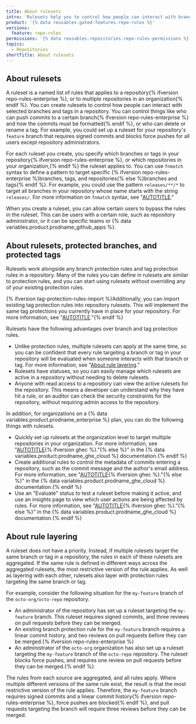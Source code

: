 ```yaml
---
title: About rulesets
intro: 'Rulesets help you to control how people can interact with branches and tags in a repository.'
product: '{% data reusables.gated-features.repo-rules %}'
versions:
  feature: repo-rules
permissions: '{% data reusables.repositories.repo-rules-permissions %}'
topics:
  - Repositories
shortTitle: About rulesets
---
```


## About rulesets

A ruleset is a named list of rules that applies to a repository{% ifversion repo-rules-enterprise %}, or to multiple repositories in an organization{% endif %}. You can create rulesets to control how people can interact with selected branches and tags in a repository. You can control things like who can push commits to a certain branch{% ifversion repo-rules-enterprise %} and how the commits must be formatted{% endif %}, or who can delete or rename a tag. For example, you could set up a ruleset for your repository's `feature` branch that requires signed commits and blocks force pushes for all users except repository administrators.

For each ruleset you create, you specify which branches or tags in your repository{% ifversion repo-rules-enterprise %}, or which repositories in your organization,{% endif %} the ruleset applies to. You can use `fnmatch` syntax to define a pattern to target specific {% ifversion repo-rules-enterprise %}branches, tags, and repositories{% else %}branches and tags{% endif %}. For example, you could use the pattern `releases/**/*` to target all branches in your repository whose name starts with the string `releases/`. For more information on `fnmatch` syntax, see "[AUTOTITLE](/repositories/configuring-branches-and-merges-in-your-repository/managing-rulesets/creating-rulesets-for-a-repository#using-fnmatch-syntax)."

When you create a ruleset, you can allow certain users to bypass the rules in the ruleset. This can be users with a certain role, such as repository administrator, or it can be specific teams or {% data variables.product.prodname_github_apps %}.

## About rulesets, protected branches, and protected tags

Rulesets work alongside any branch protection rules and tag protection rules in a repository. Many of the rules you can define in rulesets are similar to protection rules, and you can start using rulesets without overriding any of your existing protection rules.

{% ifversion tag-protection-rules-import %}Additionally, you can import existing tag protection rules into repository rulesets. This will implement the same tag protections you currently have in place for your repository. For more information, see "[AUTOTITLE](/repositories/managing-your-repositorys-settings-and-features/managing-repository-settings/configuring-tag-protection-rules#about-importing-tag-protection-rules-to-repository-rulesets)."{% endif %}

Rulesets have the following advantages over branch and tag protection rules.

- Unlike protection rules, multiple rulesets can apply at the same time, so you can be confident that every rule targeting a branch or tag in your repository will be evaluated when someone interacts with that branch or tag. For more information, see "[About rule layering](#about-rule-layering)."
- Rulesets have statuses, so you can easily manage which rulesets are active in a repository without needing to delete rulesets.
- Anyone with read access to a repository can view the active rulesets for the repository. This means a developer can understand why they have hit a rule, or an auditor can check the security constraints for the repository, without requiring admin access to the repository.

In addition, for organizations on a {% data variables.product.prodname_enterprise %} plan, you can do the following things with rulesets.

- Quickly set up rulesets at the organization level to target multiple repositories in your organization. For more information, see "[AUTOTITLE](/enterprise-cloud@latest/organizations/managing-organization-settings/managing-rulesets-for-repositories-in-your-organization){% ifversion ghec %}."{% else %}" in the {% data variables.product.prodname_ghe_cloud %} documentation.{% endif %}
- Create additional rules to control the metadata of commits entering a repository, such as the commit message and the author's email address. For more information, see "[AUTOTITLE](/enterprise-cloud@latest/repositories/configuring-branches-and-merges-in-your-repository/managing-rulesets/available-rules-for-rulesets#metadata-restrictions){% ifversion ghec %}."{% else %}" in the {% data variables.product.prodname_ghe_cloud %} documentation.{% endif %}
- Use an "Evaluate" status to test a ruleset before making it active, and use an insights page to view which user actions are being affected by rules. For more information, see "[AUTOTITLE](/enterprise-cloud@latest/repositories/configuring-branches-and-merges-in-your-repository/managing-rulesets/managing-rulesets-for-a-repository#viewing-insights-for-rulesets){% ifversion ghec %}."{% else %}" in the {% data variables.product.prodname_ghe_cloud %} documentation.{% endif %}

## About rule layering

A ruleset does not have a priority. Instead, if multiple rulesets target the same branch or tag in a repository, the rules in each of these rulesets are aggregated. If the same rule is defined in different ways across the aggregated rulesets, the most restrictive version of the rule applies. As well as layering with each other, rulesets also layer with protection rules targeting the same branch or tag.

For example, consider the following situation for the `my-feature` branch of the `octo-org/octo-repo` repository.

- An administrator of the repository has set up a ruleset targeting the `my-feature` branch. This ruleset requires signed commits, and three reviews on pull requests before they can be merged.
- An existing branch protection rule for the `my-feature` branch requires a linear commit history, and two reviews on pull requests before they can be merged.{% ifversion repo-rules-enterprise %}
- An administrator of the `octo-org` organization has also set up a ruleset targeting the `my-feature` branch of the `octo-repo` repository. The ruleset blocks force pushes, and requires one review on pull requests before they can be merged.{% endif %}

The rules from each source are aggregated, and all rules apply. Where multiple different versions of the same rule exist, the result is that the most restrictive version of the rule applies. Therefore, the `my-feature` branch requires signed commits and a linear commit history{% ifversion repo-rules-enterprise %}, force pushes are blocked{% endif %}, and pull requests targeting the branch will require three reviews before they can be merged.
